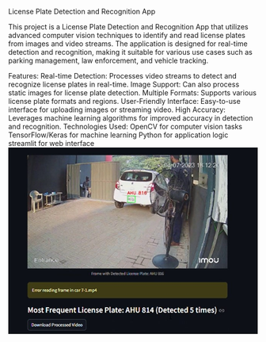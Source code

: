 License Plate Detection and Recognition App

This project is a License Plate Detection and Recognition App that utilizes advanced computer vision techniques to identify and read license plates from images and video streams. The application is designed for real-time detection and recognition, making it suitable for various use cases such as parking management, law enforcement, and vehicle tracking.

Features:
Real-time Detection: Processes video streams to detect and recognize license plates in real-time.
Image Support: Can also process static images for license plate detection.
Multiple Formats: Supports various license plate formats and regions.
User-Friendly Interface: Easy-to-use interface for uploading images or streaming video.
High Accuracy: Leverages machine learning algorithms for improved accuracy in detection and recognition.
Technologies Used:
OpenCV for computer vision tasks
TensorFlow/Keras for machine learning
Python for application logic
streamlit for web interface
![License Plate Detection and Recognition image](Screenshot%202024-09-29%20160617.jpg)

